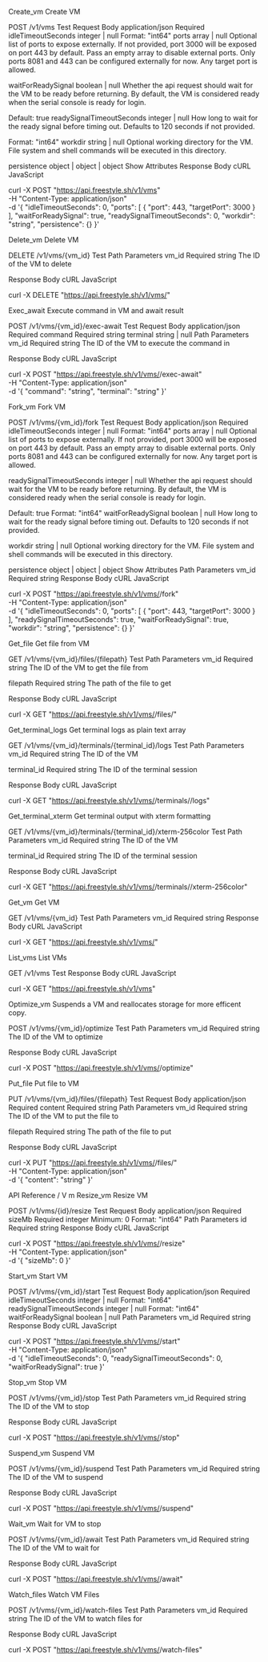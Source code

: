 Create_vm
Create VM

POST
/v1/vms
Test
Request Body
application/json
Required
idleTimeoutSeconds
integer | null
Format: "int64"
ports
array | null
Optional list of ports to expose externally. If not provided, port 3000 will be exposed on port 443 by default. Pass an empty array to disable external ports. Only ports 8081 and 443 can be configured externally for now. Any target port is allowed.

waitForReadySignal
boolean | null
Whether the api request should wait for the VM to be ready before returning. By default, the VM is considered ready when the serial console is ready for login.

Default: true
readySignalTimeoutSeconds
integer | null
How long to wait for the ready signal before timing out. Defaults to 120 seconds if not provided.

Format: "int64"
workdir
string | null
Optional working directory for the VM. File system and shell commands will be executed in this directory.

persistence
object | object | object
Show Attributes
Response Body
cURL
JavaScript

curl -X POST "https://api.freestyle.sh/v1/vms" \
  -H "Content-Type: application/json" \
  -d '{
    "idleTimeoutSeconds": 0,
    "ports": [
      {
        "port": 443,
        "targetPort": 3000
      }
    ],
    "waitForReadySignal": true,
    "readySignalTimeoutSeconds": 0,
    "workdir": "string",
    "persistence": {}
  }'

  Delete_vm
Delete VM

DELETE
/v1/vms/{vm_id}
Test
Path Parameters
vm_id
Required
string
The ID of the VM to delete

Response Body
cURL
JavaScript

curl -X DELETE "https://api.freestyle.sh/v1/vms/<string>"

Exec_await
Execute command in VM and await result

POST
/v1/vms/{vm_id}/exec-await
Test
Request Body
application/json
Required
command
Required
string
terminal
string | null
Path Parameters
vm_id
Required
string
The ID of the VM to execute the command in

Response Body
cURL
JavaScript

curl -X POST "https://api.freestyle.sh/v1/vms/<string>/exec-await" \
  -H "Content-Type: application/json" \
  -d '{
    "command": "string",
    "terminal": "string"
  }'

Fork_vm
Fork VM

POST
/v1/vms/{vm_id}/fork
Test
Request Body
application/json
Required
idleTimeoutSeconds
integer | null
Format: "int64"
ports
array | null
Optional list of ports to expose externally. If not provided, port 3000 will be exposed on port 443 by default. Pass an empty array to disable external ports. Only ports 8081 and 443 can be configured externally for now. Any target port is allowed.

readySignalTimeoutSeconds
integer | null
Whether the api request should wait for the VM to be ready before returning. By default, the VM is considered ready when the serial console is ready for login.

Default: true
Format: "int64"
waitForReadySignal
boolean | null
How long to wait for the ready signal before timing out. Defaults to 120 seconds if not provided.

workdir
string | null
Optional working directory for the VM. File system and shell commands will be executed in this directory.

persistence
object | object | object
Show Attributes
Path Parameters
vm_id
Required
string
Response Body
cURL
JavaScript

curl -X POST "https://api.freestyle.sh/v1/vms/<string>/fork" \
  -H "Content-Type: application/json" \
  -d '{
    "idleTimeoutSeconds": 0,
    "ports": [
      {
        "port": 443,
        "targetPort": 3000
      }
    ],
    "readySignalTimeoutSeconds": true,
    "waitForReadySignal": true,
    "workdir": "string",
    "persistence": {}
  }'

  Get_file
Get file from VM

GET
/v1/vms/{vm_id}/files/{filepath}
Test
Path Parameters
vm_id
Required
string
The ID of the VM to get the file from

filepath
Required
string
The path of the file to get

Response Body
cURL
JavaScript

curl -X GET "https://api.freestyle.sh/v1/vms/<string>/files/<string>"

Get_terminal_logs
Get terminal logs as plain text array

GET
/v1/vms/{vm_id}/terminals/{terminal_id}/logs
Test
Path Parameters
vm_id
Required
string
The ID of the VM

terminal_id
Required
string
The ID of the terminal session

Response Body
cURL
JavaScript

curl -X GET "https://api.freestyle.sh/v1/vms/<string>/terminals/<string>/logs"

Get_terminal_xterm
Get terminal output with xterm formatting

GET
/v1/vms/{vm_id}/terminals/{terminal_id}/xterm-256color
Test
Path Parameters
vm_id
Required
string
The ID of the VM

terminal_id
Required
string
The ID of the terminal session

Response Body
cURL
JavaScript

curl -X GET "https://api.freestyle.sh/v1/vms/<string>/terminals/<string>/xterm-256color"


Get_vm
Get VM

GET
/v1/vms/{vm_id}
Test
Path Parameters
vm_id
Required
string
Response Body
cURL
JavaScript

curl -X GET "https://api.freestyle.sh/v1/vms/<string>"


List_vms
List VMs

GET
/v1/vms
Test
Response Body
cURL
JavaScript

curl -X GET "https://api.freestyle.sh/v1/vms"


Optimize_vm
Suspends a VM and reallocates storage for more efficent copy.

POST
/v1/vms/{vm_id}/optimize
Test
Path Parameters
vm_id
Required
string
The ID of the VM to optimize

Response Body
cURL
JavaScript

curl -X POST "https://api.freestyle.sh/v1/vms/<string>/optimize"


Put_file
Put file to VM

PUT
/v1/vms/{vm_id}/files/{filepath}
Test
Request Body
application/json
Required
content
Required
string
Path Parameters
vm_id
Required
string
The ID of the VM to put the file to

filepath
Required
string
The path of the file to put

Response Body
cURL
JavaScript

curl -X PUT "https://api.freestyle.sh/v1/vms/<string>/files/<string>" \
  -H "Content-Type: application/json" \
  -d '{
    "content": "string"
  }'

  API Reference
/
V m
Resize_vm
Resize VM

POST
/v1/vms/{id}/resize
Test
Request Body
application/json
Required
sizeMb
Required
integer
Minimum: 0
Format: "int64"
Path Parameters
id
Required
string
Response Body
cURL
JavaScript

curl -X POST "https://api.freestyle.sh/v1/vms/<string>/resize" \
  -H "Content-Type: application/json" \
  -d '{
    "sizeMb": 0
  }'

  Start_vm
Start VM

POST
/v1/vms/{vm_id}/start
Test
Request Body
application/json
Required
idleTimeoutSeconds
integer | null
Format: "int64"
readySignalTimeoutSeconds
integer | null
Format: "int64"
waitForReadySignal
boolean | null
Path Parameters
vm_id
Required
string
Response Body
cURL
JavaScript

curl -X POST "https://api.freestyle.sh/v1/vms/<string>/start" \
  -H "Content-Type: application/json" \
  -d '{
    "idleTimeoutSeconds": 0,
    "readySignalTimeoutSeconds": 0,
    "waitForReadySignal": true
  }'

  Stop_vm
Stop VM

POST
/v1/vms/{vm_id}/stop
Test
Path Parameters
vm_id
Required
string
The ID of the VM to stop

Response Body
cURL
JavaScript

curl -X POST "https://api.freestyle.sh/v1/vms/<string>/stop"

Suspend_vm
Suspend VM

POST
/v1/vms/{vm_id}/suspend
Test
Path Parameters
vm_id
Required
string
The ID of the VM to suspend

Response Body
cURL
JavaScript

curl -X POST "https://api.freestyle.sh/v1/vms/<string>/suspend"


Wait_vm
Wait for VM to stop

POST
/v1/vms/{vm_id}/await
Test
Path Parameters
vm_id
Required
string
The ID of the VM to wait for

Response Body
cURL
JavaScript

curl -X POST "https://api.freestyle.sh/v1/vms/<string>/await"


Watch_files
Watch VM Files

POST
/v1/vms/{vm_id}/watch-files
Test
Path Parameters
vm_id
Required
string
The ID of the VM to watch files for

Response Body
cURL
JavaScript

curl -X POST "https://api.freestyle.sh/v1/vms/<string>/watch-files"
  